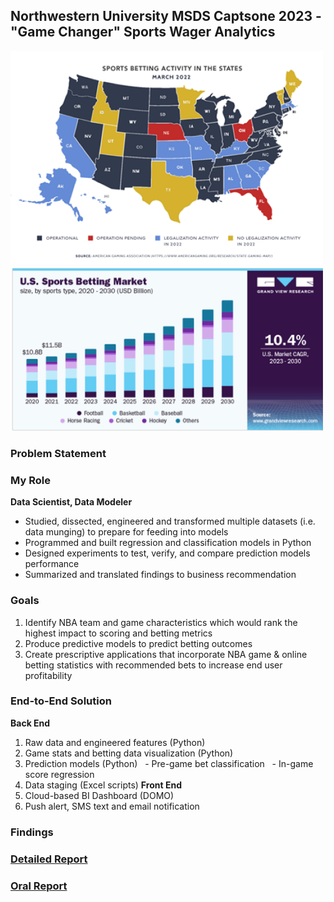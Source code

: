 ## Northwestern University MSDS Captsone 2023 - "Game Changer" Sports Wager Analytics

<img src="images/sports betting map.png?raw=true" width = "500"/>
<img src="images/sports betting barchart.png?raw=true" width = "500"/>

### Problem Statement


### My Role
**Data Scientist, Data Modeler**
- Studied, dissected, engineered and transformed multiple datasets (i.e. data munging) to prepare for feeding into models
- Programmed and built regression and classification models in Python
- Designed experiments to test, verify, and compare prediction models performance
- Summarized and translated findings to business recommendation

### Goals
1. Identify NBA team and game characteristics which would rank the highest impact to scoring and betting metrics
2. Produce predictive models to predict betting outcomes
3. Create prescriptive applications that incorporate NBA game & online betting statistics with recommended bets to increase end user profitability

### End-to-End Solution
**Back End**
1. Raw data and engineered features (Python)
2. Game stats and betting data visualization (Python)
3. Prediction models (Python)
&nbsp;&nbsp;- Pre-game bet classification
&nbsp;&nbsp;- In-game score regression
4. Data staging (Excel scripts)
**Front End**
5. Cloud-based BI Dashboard (DOMO)
6. Push alert, SMS text and email notification

### Findings


### [Detailed Report](/pdf/MSDS498_Team55_FinalReport.pdf)
### [Oral Report](/pdf/MSDS498_Team55_OralReport.pdf)
